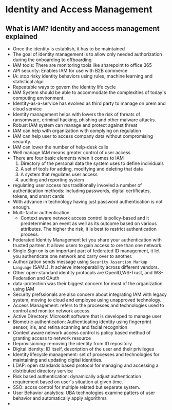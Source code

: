 # Identity and Access Management 

## What is IAM? Identity and access management explained

- Once the identity is establish, it has to be maintained 
- The goal of identity management is to allow only needed authorization during the onboarding to offboarding
- IAM tools: There are monitoring tools like sharepoint to office 365
- API security: Enables IAM for use with B2B commerce
- IA: stop risky identity behaviors using rules, machine learning and statistical algo
- Repeatable ways to govern the identity life cycle
- IAM System should be able to accommodate the complexities of today's computing environment.
- Identity-as-a-service has evolved as third party to manage on prem and cloud service
- Identity management helps with lowers the risk of threats of ransomware, criminal hacking, phishing and other malware attacks.
- Robust IAM system can manage and protect against threat
- IAM can help with organization with complying on regulation
- IAM can help user to access company data without compromising security.
- IAM can lower the number of help-desk calls
- Well manage IAM means greater control of user access
- There are four basic elements when it comes to IAM
    1. Directory of the personal data the system uses to define individuals
    2. A set of tools for adding, modifying and deleting that data
    3. A system that regulates user access
    4. auditing and reporting system
- regulating user access has traditionally invovled a number of authentication methods: including passwords, digital certificates, tokens, and smart cards
- With advance in technology having just password authentication is not enough. 
- Multi-factor authentication
    - Context aware network access control is policy-based and it predetermines an event as well as its outcome based on various attributes. The higher the risk, it is best to restrict authentication process.
- Federated Identity Management let you share your authentication with trusted partner. It allows users to gain access to ore than one network.
- Single Sign on is an important part of federated ID management, it let you authenticate one network and carry over to another.
- Authorization sends message using `Security Assertion Markup Language` (SAML). It achieve interoperability across different vendors.
- Other open-standard identity protocols are OpenID,WS-Trust, and WS-Federation and OAuth
- data-protection was their biggest concern for most of the organization using IAM
- Security prefssionals are also concern about integrating IAM with legacy system, moving to cloud and employee using unapproved technology.
- Access Management: refers to the processes and technologies used to control and monitor network access
- Active Directory: Microsoft software that is developed to manage user
- Biometric authentication: Authenticating identity using fingerprint sensor, iris, and retina scanning and facial recognition
- Context aware network access control is policy based method of granting access to network resource
- Deprovisioning: removing the identity from ID repository 
- Digital identity: ID itself, description of the user and their privileges
- Identity lifecycle management: set of processes and technologies for maintaining and updating digital identities.
- LDAP: open standards based protocol for managing and accessing a distributed directory service
- Risk based authentication: dynamically adjust authentication requirement based on user's situation at given time. 
- SSO: accss control for multiple related but separate system.
- User Behavior analytics: UBA technologies examine patters of user behavior and automatically apply algorithms
- 